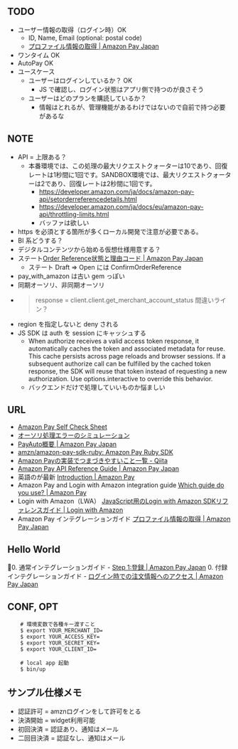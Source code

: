 ## TODO
- ユーザー情報の取得（ログイン時）OK
    - ID, Name, Email (optional: postal code)
    - [プロファイル情報の取得 | Amazon Pay Japan](https://developer.amazon.com/ja/docs/amazon-pay-onetime/obtain-profile.html)
- ワンタイム OK
- AutoPay OK
- ユースケース
    - ユーザーはログインしているか？ OK
        - JS で確認し、ログイン状態はアプリ側で持つのが良さそう
    - ユーザーはどのプランを購読しているか？
        - 情報はとれるが、管理機能があるわけではないので自前で持つ必要があるな
## NOTE
- API = 上限ある？
    - 本番環境では、この処理の最大リクエストクォーターは10であり、回復レートは1秒間に1回です。SANDBOX環境では、最大リクエストクォーターは2であり、回復レートは2秒間に1回です。
        - https://developer.amazon.com/ja/docs/amazon-pay-api/setorderreferencedetails.html
        - https://developer.amazon.com/ja/docs/eu/amazon-pay-api/throttling-limits.html
        - バッファは欲しい
- https を必須とする箇所が多くローカル開発で注意が必要である。
- BI 系どうする？
- デジタルコンテンツから始める仮想仕様用意する？
- ステート[Order Reference状態と理由コード | Amazon Pay Japan](https://developer.amazon.com/ja/docs/amazon-pay-api/order-reference-states-and-reason-codes.html)
    - ステート Draft => Open には ConfirmOrderReference
- pay_with_amazon は古い gem っぽい
- 同期オーソリ、非同期オーソリ
- > response = client.client.get_merchant_account_status 間違いライン？
- region を指定しないと deny される
- JS SDK は auth を session にキャッシュする
    - When authorize receives a valid access token response, it automatically caches the token and associated metadata for reuse. This cache persists across page reloads and browser sessions. If a subsequent authorize call can be fulfilled by the cached token response, the SDK will reuse that token instead of requesting a new authorization. Use options.interactive to override this behavior.
    - バックエンドだけで処理していいものか悩ましい

## URL
- [Amazon Pay Self Check Sheet](https://pwa.geekylab.net/selfcheck/)
- [オーソリ処理エラーのシミュレーション](https://pwa.geekylab.net/selfcheck/case03-001.html)
- [PayAuto概要 | Amazon Pay Japan](https://developer.amazon.com/ja/docs/amazon-pay-automatic/intro.html)
- [amzn/amazon-pay-sdk-ruby: Amazon Pay Ruby SDK](https://github.com/amzn/amazon-pay-sdk-ruby)
- [Amazon Payの実装でつまづきやすいこと一覧 - Qiita](https://qiita.com/shg10/items/71f1eba9653732a7b45f)
- [Amazon Pay API Reference Guide | Amazon Pay Japan](https://developer.amazon.com/ja/docs/amazon-pay-api/intro.html)
- 英語のが最新 [Introduction | Amazon Pay](https://developer.amazon.com/docs/amazon-pay-api/intro.html)
- Amazon Pay and Login with Amazon integration guide [Which guide do you use? | Amazon Pay](https://developer.amazon.com/docs/amazon-pay-onetime/intro.html)
- Login with Amazon（LWA） [JavaScript用のLogin with Amazon SDKリファレンスガイド | Login with Amazon](https://developer.amazon.com/ja/docs/login-with-amazon/javascript-sdk-reference.html)
- Amazon Pay インテグレーションガイド [プロファイル情報の取得 | Amazon Pay Japan](https://developer.amazon.com/ja/docs/amazon-pay-onetime/obtain-profile.html#201953190)

## Hello World
0. 通常インテグレーションガイド
    - [Step 1:登録 | Amazon Pay Japan](https://developer.amazon.com/ja/docs/amazon-pay-onetime/register.html)
0. 付録インテグレーションガイド
    - [ログイン時での注文情報へのアクセス | Amazon Pay Japan](https://developer.amazon.com/ja/docs/amazon-pay-onetime/accessing-order-information.html)

## CONF, OPT
        # 環境変数で各種キー渡すこと
        $ export YOUR_MERCHANT_ID=
        $ export YOUR_ACCESS_KEY=
        $ export YOUR_SECRET_KEY=
        $ export YOUR_CLIENT_ID=

        # local app 起動
        $ bin/up

## サンプル仕様メモ
- 認証許可 = amznログインをして許可をとる
- 決済開始 = widget利用可能
- 初回決済 = 認証あり、通知はメール
- 二回目決済 = 認証なし、通知はメール

